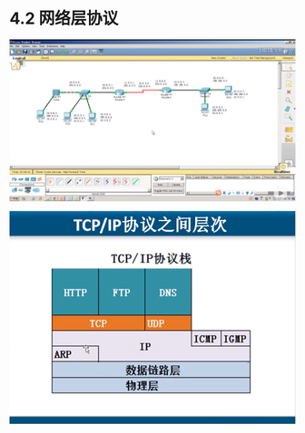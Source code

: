 # 4.2 网络层协议

![](.gitbook/assets/ping-mu-kuai-zhao-20190422-09.53.12.png)

![](.gitbook/assets/ping-mu-kuai-zhao-20190422-11.24.22.png)

